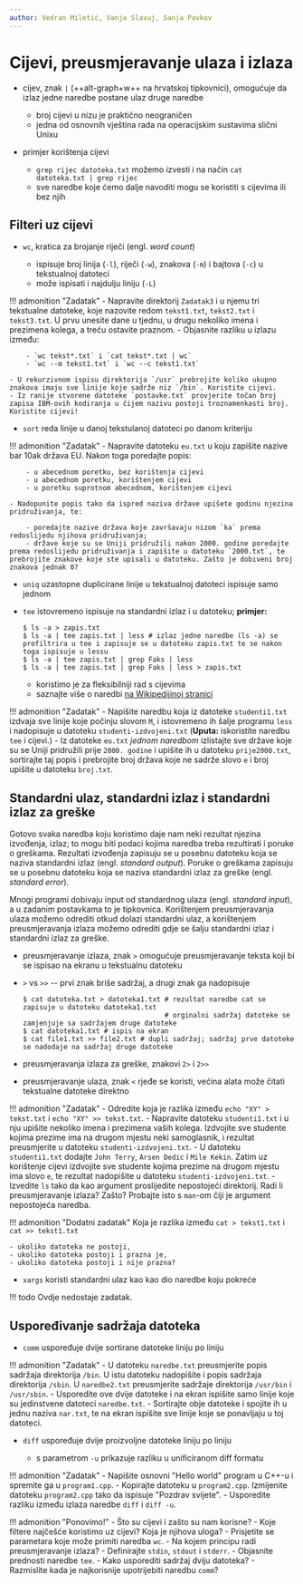 ```yaml
---
author: Vedran Miletić, Vanja Slavuj, Sanja Pavkov
---
```


# Cijevi, preusmjeravanje ulaza i izlaza

- cijev, znak `|` (++alt-graph+w++ na hrvatskoj tipkovnici), omogućuje da izlaz jedne naredbe postane ulaz druge naredbe

    - broj cijevi u nizu je praktično neograničen
    - jedna od osnovnih vještina rada na operacijskim sustavima slični Unixu

- primjer korištenja cijevi

    - `grep rijec datoteka.txt` možemo izvesti i na način `cat datoteka.txt | grep rijec`
    - sve naredbe koje ćemo dalje navoditi mogu se koristiti s cijevima ili bez njih

## Filteri uz cijevi

- `wc`, kratica za brojanje riječi (engl. *word count*)

    - ispisuje broj linija (`-l`), riječi (`-w`), znakova (`-m`) i bajtova (`-c`) u tekstualnoj datoteci
    - može ispisati i najdulju liniju (`-L`)

!!! admonition "Zadatak"
    - Napravite direktorij `Zadatak3` i u njemu tri tekstualne datoteke, koje nazovite redom `tekst1.txt`, `tekst2.txt` i `tekst3.txt`. U prvu unesite dane u tjednu, u drugu nekoliko imena i prezimena kolega, a treću ostavite praznom.
    - Objasnite razliku u izlazu između:

        - `wc tekst*.txt` i `cat tekst*.txt | wc`
        - `wc --m tekst1.txt` i `wc --c tekst1.txt`

    - U rekurzivnom ispisu direktorija `/usr` prebrojite koliko ukupno znakova imaju sve linije koje sadrže niz `/bin`. Koristite cijevi.
    - Iz ranije stvorene datoteke `postavke.txt` provjerite točan broj zapisa IBM-ovih kodiranja u čijem nazivu postoji troznamenkasti broj. Koristite cijevi!

- `sort` reda linije u danoj tekstulanoj datoteci po danom kriteriju

!!! admonition "Zadatak"
    - Napravite datoteku `eu.txt` u koju zapišite nazive bar 10ak država EU. Nakon toga poredajte popis:

        - u abecednom poretku, bez korištenja cijevi
        - u abecednom poretku, korištenjem cijevi
        - u poretku suprotnom abecednom, korištenjem cijevi

    - Nadopunite popis tako da ispred naziva države upišete godinu njezina pridruživanja, te:

        - poredajte nazive država koje završavaju nizom `ka` prema redoslijedu njihova pridruživanja;
        - države koje su se Uniji pridružili nakon 2000. godine poredajte prema redoslijedu pridruživanja i zapišite u datoteku `2000.txt`, te prebrojite znakove koje ste upisali u datoteku. Zašto je dobiveni broj znakova jednak 0?

- `uniq` uzastopne duplicirane linije u tekstualnoj datoteci ispisuje samo jednom
- `tee` istovremeno ispisuje na standardni izlaz i u datoteku; **primjer:**

    ``` shell
    $ ls -a > zapis.txt
    $ ls -a | tee zapis.txt | less # izlaz jedne naredbe (ls -a) se profiltrira u tee i zapisuje se u datoteku zapis.txt te se nakon toga ispisuje u lessu
    $ ls -a | tee zapis.txt | grep Faks | less
    $ ls -a | tee zapis.txt | grep Faks | less > zapis.txt
    ```

    - koristimo je za fleksibilniji rad s cijevima
    - saznajte više o naredbi [na Wikipedijinoj stranici](https://en.wikipedia.org/wiki/Tee_(command))

!!! admonition "Zadatak"
    - Napišite naredbu koja iz datoteke `studenti1.txt` izdvaja sve linije koje počinju slovom `M`, i istovremeno ih šalje programu `less` i nadopisuje u datoteku `studenti-izdvojeni.txt` (**Uputa:** iskoristite naredbu `tee` i cijevi.)
    - Iz datoteke `eu.txt` *jednom naredbom* izlistajte sve države koje su se Uniji pridružili prije `2000. godine` i upišite ih u datoteku `prije2000.txt`, sortirajte taj popis i prebrojite broj država koje ne sadrže slovo `e` i broj upišite u datoteku `broj.txt`.

## Standardni ulaz, standardni izlaz i standardni izlaz za greške

Gotovo svaka naredba koju koristimo daje nam neki rezultat njezina izvođenja, izlaz; to mogu biti podaci kojima naredba treba rezultirati i poruke o greškama. Rezultati izvođenja zapisuju se u posebnu datoteku koja se naziva standardni izlaz (engl. *standard output*). Poruke o greškama zapisuju se u posebnu datoteku koja se naziva standardni izlaz za greške (engl. *standard error*).

Mnogi programi dobivaju input od standardnog ulaza (engl. *standard input*), a u zadanim postavkama to je tipkovnica. Korištenjem preusmjeravanja ulaza možemo odrediti otkud dolazi standardni ulaz, a korištenjem preusmjeravanja izlaza možemo odrediti gdje se šalju standardni izlaz i standardni izlaz za greške.

- preusmjeravanje izlaza, znak `>` omogućuje preusmjeravanje teksta koji bi se ispisao na ekranu u tekstualnu datoteku
- `>` vs `>>` -- prvi znak briše sadržaj, a drugi znak ga nadopisuje

    ``` shell
    $ cat datoteka.txt > datoteka1.txt # rezultat naredbe cat se zapisuje u datoteku datoteka1.txt
                                       # orginalni sadržaj datoteke se zamjenjuje sa sadržajem druge datoteke
    $ cat datoteka1.txt # ispis na ekran
    $ cat file1.txt >> file2.txt # dupli sadržaj; sadržaj prve datoteke se nadodaje na sadržaj druge datoteke
    ```

- preusmjeravanja izlaza za greške, znakovi `2>` i `2>>`
- preusmjeravanje ulaza, znak `<` rjeđe se koristi, većina alata može čitati tekstualne datoteke direktno

!!! admonition "Zadatak"
    - Odredite koja je razlika između `echo "XY" > tekst.txt` i `echo "XY" >> tekst.txt`.
    - Napravite datoteku `studenti1.txt` i u nju upišite nekoliko imena i prezimena vaših kolega. Izdvojite sve studente kojima prezime ima na drugom mjestu neki samoglasnik, i rezultat preusmjerite u datoteku `studenti-izdvojeni.txt`.
    - U datoteku `studenti1.txt` dodajte `John Terry`, `Arsen Dedic` i `Mile Kekin`. Zatim uz korištenje cijevi izdvojite sve studente kojima prezime na drugom mjestu ima slovo `e`, te rezultat nadopišite u datoteku `studenti-izdvojeni.txt`.
    - Izvedite `ls` tako da kao argument proslijedite nepostojeći direktorij. Radi li preusmjeravanje izlaza? Zašto? Probajte isto s `man`-om čiji je argument nepostojeća naredba.

!!! admonition "Dodatni zadatak"
    Koja je razlika između `cat > tekst1.txt` i `cat >> tekst1.txt`

    - ukoliko datoteka ne postoji,
    - ukoliko datoteka postoji i prazna je,
    - ukoliko datoteka postoji i nije prazna?

- `xargs` koristi standardni ulaz kao kao dio naredbe koju pokreće

!!! todo
    Ovdje nedostaje zadatak.

## Uspoređivanje sadržaja datoteka

- `comm` uspoređuje dvije sortirane datoteke liniju po liniju

!!! admonition "Zadatak"
    - U datoteku `naredbe.txt` preusmjerite popis sadržaja direktorija `/bin`. U istu datoteku nadopišite i popis sadržaja direktorija `/sbin`. U `naredbe2.txt` preusmjerite sadržaje direktorija `/usr/bin` i `/usr/sbin`.
    - Usporedite ove dvije datoteke i na ekran ispišite samo linije koje su jedinstvene datoteci `naredbe.txt`.
    - Sortirajte obje datoteke i spojite ih u jednu naziva `nar.txt`, te na ekran ispišite sve linije koje se ponavljaju u toj datoteci.

- `diff` uspoređuje dvije proizvoljne datoteke liniju po liniju

    - s parametrom `-u` prikazuje razliku u unificiranom diff formatu

!!! admonition "Zadatak"
    - Napišite osnovni "Hello world" program u C++-u i spremite ga u `program1.cpp`.
    - Kopirajte datoteku u `program2.cpp`. Izmijenite datoteku `program2.cpp` tako da ispisuje "Pozdrav svijete".
    - Usporedite razliku između izlaza naredbe `diff` i `diff -u`.

!!! admonition "Ponovimo!"
    - Što su cijevi i zašto su nam korisne?
    - Koje filtere najčešće koristimo uz cijevi? Koja je njihova uloga?
    - Prisjetite se parametara koje može primiti naredba `wc`.
    - Na kojem principu radi preusmjeravanje izlaza?
    - Definirajte `stdin`, `stdout` i `stderr`.
    - Objasnite prednosti naredbe `tee`.
    - Kako usporediti sadržaj dviju datoteka?
    - Razmislite kada je najkorisnije upotrijebiti naredbu `comm`?
